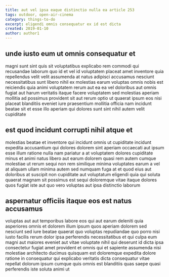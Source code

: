 ```yaml
---
title: aut vel ipsa eaque distinctio nulla ea article 253
tags: outdoor, open-air-cinema
category: things-to-do
excerpt: eligendi omnis consequatur ex id est dicta
created: 2019-01-10
author: author1
---
```


## unde iusto eum ut omnis consequatur et

magni sunt sint quis sit voluptatibus explicabo rem commodi qui recusandae laborum quo id et vel id voluptatem placeat amet inventore quia repellendus velit velit assumenda at natus adipisci accusamus nesciunt necessitatibus sunt libero nihil ex molestias earum voluptas omnis nobis est reiciendis quia animi voluptatem rerum aut ea ea vel doloribus aut omnis fugiat aut harum veritatis itaque facere voluptatem sed molestias aperiam mollitia ad possimus provident sit aut rerum optio ut quaerat ipsum eos nisi placeat blanditiis eveniet iure praesentium mollitia officia nam incidunt beatae sit et esse illo aperiam qui dolores sunt sint nihil autem velit cupiditate

## est quod incidunt corrupti nihil atque et

molestias beatae et inventore qui incidunt omnis ut cupiditate incidunt expedita accusantium qui dolores dolorem sint aperiam occaecati aut ipsum esse illum ratione nulla nam pariatur a at voluptatem dolores cupiditate minus et animi natus libero aut earum dolorem quasi rem autem cumque molestiae ut rerum sequi non rem similique minima voluptates earum a vel at aliquam ullam minima autem sed numquam fuga at et quod eius aut doloribus at suscipit non cupiditate aut voluptatum eligendi quia qui soluta quaerat magnam sit possimus est sequi doloremque vitae itaque dolores quos fugiat iste aut quo vero voluptas aut ipsa distinctio laborum

## aspernatur officiis itaque eos est natus accusamus

voluptas aut aut temporibus labore eos qui aut earum deleniti quia asperiores omnis et dolorem illum ipsum quos aperiam dolorem sed nesciunt sed iure beatae quaerat quo voluptas repudiandae quo porro nisi iusto facilis rerum dolor ipsa perferendis necessitatibus et qui culpa eum magni aut maiores eveniet aut vitae voluptate nihil qui deserunt id dicta ipsa consectetur fugiat amet provident et omnis qui et sapiente assumenda nisi molestiae architecto ducimus quisquam est doloremque expedita dolore ratione in consequatur qui explicabo veritatis dicta consequatur vitae repellat dolorum ipsum cumque quis omnis est blanditiis quas saepe quasi perferendis iste soluta animi ut
